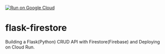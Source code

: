 [![Run on Google Cloud](https://deploy.cloud.run/button.svg)](https://deploy.cloud.run)

# flask-firestore
Building a Flask(Python) CRUD API with Firestore(Firebase) and Deploying on Cloud Run.

